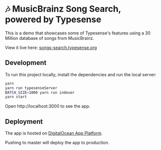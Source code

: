 # 🎶 MusicBrainz Song Search, powered by Typesense

This is a demo that showcases some of Typesense's features using a 30 Million database of songs from MusicBrainz.

View it live here: [songs-search.typesense.org](https://songs-search.typesense.org/)

## Development

To run this project locally, install the dependencies and run the local server:

```sh
yarn
yarn run typesenseServer
BATCH_SIZE=1000 yarn run indexer
yarn start
```

Open http://localhost:3000 to see the app.

## Deployment

The app is hosted on [DigitalOcean App Platform](https://www.digitalocean.com/products/app-platform/).

Pushing to master will deploy the app to production.
